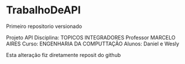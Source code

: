 # TrabalhoDeAPI
 Primeiro repositorio versionado

Projeto API
Disciplina: TOPICOS INTEGRADORES
Professor MARCELO AIRES
Curso: ENGENHARIA DA COMPUTTAÇÃO
Alunos: Daniel e Wesly

Esta alteração fiz diretamente  reposit do github
